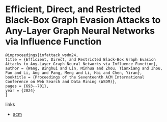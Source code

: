# Efficient, Direct, and Restricted Black-Box Graph Evasion Attacks to Any-Layer Graph Neural Networks via Influence Function

```
@inproceedings{infattack_wsdm24,
title = {Efficient, Direct, and Restricted Black-Box Graph Evasion Attacks to Any-Layer Graph Neural Networks via Influence Function},
author = {Wang, Binghui and Lin, Minhua and Zhou, Tianxiang and Zhou, Pan and Li, Ang and Pang, Meng and Li, Hai and Chen, Yiran},
booktitle = {Proceedings of the Seventeenth ACM International Conference on Web Search and Data Mining (WSDM)},
pages = {693--701},
year = {2024}
}
```

links
- [acm](https://dl.acm.org/doi/10.1145/3616855.3635826)
